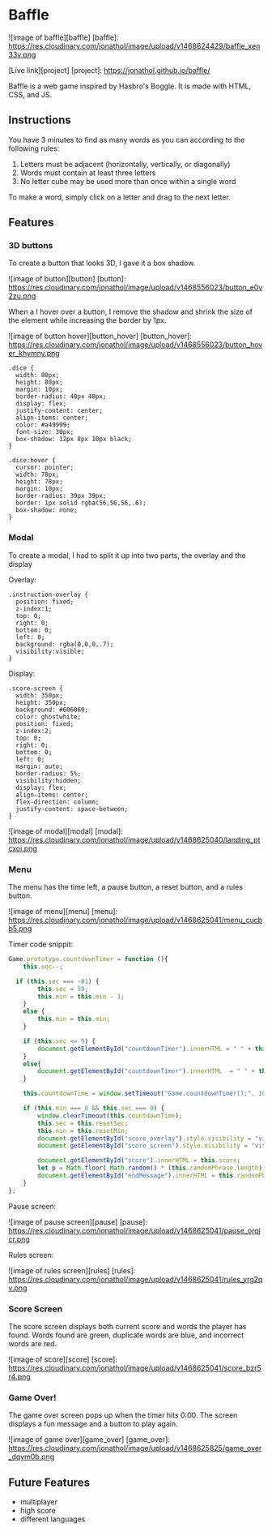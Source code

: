 # Baffle

![image of baffle][baffle]
[baffle]: https://res.cloudinary.com/jonathol/image/upload/v1468624429/baffle_xen33v.png

[Live link][project]
[project]: https://jonathol.github.io/baffle/

Baffle is a web game inspired by Hasbro's Boggle. It is made with HTML, CSS, and JS.

## Instructions
You have 3 minutes to find as many words as you can according to the following rules:

  1. Letters must be adjacent (horizontally, vertically, or diagonally)
  2. Words must contain at least three letters
  3. No letter cube may be used more than once within a single word

To make a word, simply click on a letter and drag to the next letter.

## Features

### 3D buttons

To create a button that looks 3D, I gave it a box shadow.

![image of button][button]
[button]: https://res.cloudinary.com/jonathol/image/upload/v1468556023/button_e0v2zu.png

When a I hover over a button, I remove the shadow and shrink the size of the element while increasing the border by 1px.

![image of button hover][button_hover]
[button_hover]: https://res.cloudinary.com/jonathol/image/upload/v1468556023/button_hover_khymny.png

```
.dice {
  width: 80px;
  height: 80px;
  margin: 10px;
  border-radius: 40px 40px;
  display: flex;
  justify-content: center;
  align-items: center;
  color: #a49999;
  font-size: 30px;
  box-shadow: 12px 8px 10px black;
}

.dice:hover {
  cursor: pointer;
  width: 78px;
  height: 78px;
  margin: 10px;
  border-radius: 39px 39px;
  border: 1px solid rgba(56,56,56,.6);
  box-shadow: none;
}
```

### Modal

To create a modal, I had to split it up into two parts, the overlay and the display

Overlay:
```
.instruction-overlay {
  position: fixed;
  z-index:1;
  top: 0;
  right: 0;
  bottom: 0;
  left: 0;
  background: rgba(0,0,0,.7);
  visibility:visible;
}
```
Display:
```
.score-screen {
  width: 350px;
  height: 350px;
  background: #606060;
  color: ghostwhite;
  position: fixed;
  z-index:2;
  top: 0;
  right: 0;
  bottom: 0;
  left: 0;
  margin: auto;
  border-radius: 5%;
  visibility:hidden;
  display: flex;
  align-items: center;
  flex-direction: column;
  justify-content: space-between;
}
```
![image of modal][modal]
[modal]: https://res.cloudinary.com/jonathol/image/upload/v1468625040/landing_ptcxoi.png

### Menu
The menu has the time left, a pause button, a reset button, and a rules button.

![image of menu][menu]
[menu]: https://res.cloudinary.com/jonathol/image/upload/v1468625041/menu_cucbb5.png

Timer code snippit:
``` javascript
Game.prototype.countdownTimer = function (){
 	this.sec--;

  if (this.sec === -01) {
   		this.sec = 59;
   		this.min = this.min - 1;
	}
  	else {
   		this.min = this.min;
	}

	if (this.sec <= 9) {
		document.getElementById("countdownTimer").innerHTML = " " + this.min + ":0" + this.sec;
	}
	else{
		document.getElementById("countdownTimer").innerHTML  = " " + this.min + ":" + this.sec;
	}

	this.countdownTime = window.setTimeout("Game.countdownTimer();", 1000);

	if (this.min === 0 && this.sec === 0) {
		window.clearTimeout(this.countdownTime);
		this.sec = this.resetSec;
		this.min = this.resetMin;
		document.getElementById("score_overlay").style.visibility = "visible";
		document.getElementById("score_screen").style.visibility = "visible";

		document.getElementById("score").innerHTML = this.score;
		let p = Math.floor( Math.random() * (this.randomPhrase.length));
		document.getElementById("endMessage").innerHTML = this.randomPhrase[p];
	}
};
```

Pause screen:

![image of pause screen][pause]
[pause]: https://res.cloudinary.com/jonathol/image/upload/v1468625041/pause_orqjcr.png

Rules screen:

![image of rules screen][rules]
[rules]: https://res.cloudinary.com/jonathol/image/upload/v1468625041/rules_yrg2qv.png

### Score Screen
The score screen displays both current score and words the player has found. Words found are green, duplicate words are blue, and incorrect words are red.

![image of score][score]
[score]: https://res.cloudinary.com/jonathol/image/upload/v1468625041/score_bzr5r4.png

### Game Over!
The game over screen pops up when the timer hits 0:00. The screen displays a fun message and a button to play again.

![image of game over][game_over]
[game_over]: https://res.cloudinary.com/jonathol/image/upload/v1468625825/game_over_dqym0b.png

## Future Features

- multiplayer
- high score
- different languages
